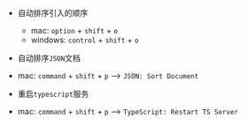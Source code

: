 - 自动排序引入的顺序
  - mac: `option` + `shift` + `o`
  - windows: `control` + `shift` + `o`

- 自动排序`JSON`文档
 - mac: `command` + `shift` + `p` --> `JSON: Sort Document`

- 重启`typescript`服务
 - mac: `command` + `shift` + `p` --> `TypeScript: Restart TS Server`